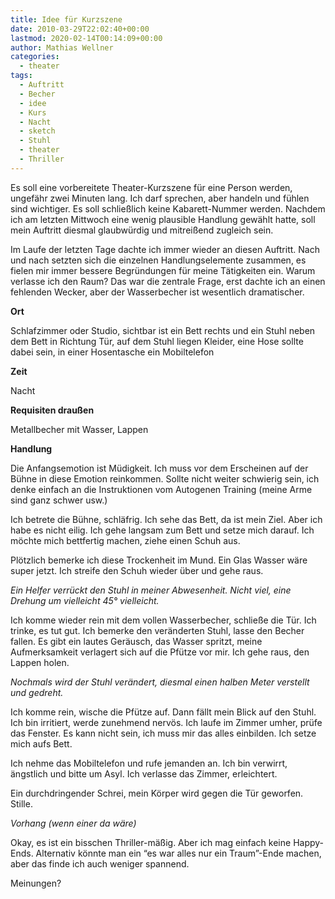 ```yaml
---
title: Idee für Kurzszene
date: 2010-03-29T22:02:40+00:00
lastmod: 2020-02-14T00:14:09+00:00
author: Mathias Wellner
categories:
  - theater
tags:
  - Auftritt
  - Becher
  - idee
  - Kurs
  - Nacht
  - sketch
  - Stuhl
  - theater
  - Thriller
---
```

Es soll eine vorbereitete Theater-Kurzszene für eine Person werden, ungefähr zwei Minuten lang. Ich darf sprechen, aber handeln und fühlen sind wichtiger. Es soll schließlich keine Kabarett-Nummer werden. Nachdem ich am letzten Mittwoch eine wenig plausible Handlung gewählt hatte, soll mein Auftritt diesmal glaubwürdig und mitreißend zugleich sein. 

Im Laufe der letzten Tage dachte ich immer wieder an diesen Auftritt. Nach und nach setzten sich die einzelnen Handlungselemente zusammen, es fielen mir immer bessere Begründungen für meine Tätigkeiten ein. Warum verlasse ich den Raum? Das war die zentrale Frage, erst dachte ich an einen fehlenden Wecker, aber der Wasserbecher ist wesentlich dramatischer. 

**Ort**

Schlafzimmer oder Studio, sichtbar ist ein Bett rechts und ein Stuhl neben dem Bett in Richtung Tür, auf dem Stuhl liegen Kleider, eine Hose sollte dabei sein, in einer Hosentasche ein Mobiltelefon

**Zeit**

Nacht

**Requisiten draußen**

Metallbecher mit Wasser, Lappen

**Handlung**

Die Anfangsemotion ist Müdigkeit. Ich muss vor dem Erscheinen auf der Bühne in diese Emotion reinkommen. Sollte nicht weiter schwierig sein, ich denke einfach an die Instruktionen vom Autogenen Training (meine Arme sind ganz schwer usw.) 

Ich betrete die Bühne, schläfrig. Ich sehe das Bett, da ist mein Ziel. Aber ich habe es nicht eilig. Ich gehe langsam zum Bett und setze mich darauf. Ich möchte mich bettfertig machen, ziehe einen Schuh aus. 

Plötzlich bemerke ich diese Trockenheit im Mund. Ein Glas Wasser wäre super jetzt. Ich streife den Schuh wieder über und gehe raus. 

_Ein Helfer verrückt den Stuhl in meiner Abwesenheit. Nicht viel, eine Drehung um vielleicht 45&deg; vielleicht._

Ich komme wieder rein mit dem vollen Wasserbecher, schließe die Tür. Ich trinke, es tut gut. Ich bemerke den veränderten Stuhl, lasse den Becher fallen. Es gibt ein lautes Geräusch, das Wasser spritzt, meine Aufmerksamkeit verlagert sich auf die Pfütze vor mir. Ich gehe raus, den Lappen holen. 

_Nochmals wird der Stuhl verändert, diesmal einen halben Meter verstellt und gedreht._

Ich komme rein, wische die Pfütze auf. Dann fällt mein Blick auf den Stuhl. Ich bin irritiert, werde zunehmend nervös. Ich laufe im Zimmer umher, prüfe das Fenster. Es kann nicht sein, ich muss mir das alles einbilden. Ich setze mich aufs Bett. 

Ich nehme das Mobiltelefon und rufe jemanden an. Ich bin verwirrt, ängstlich und bitte um Asyl. Ich verlasse das Zimmer, erleichtert. 

Ein durchdringender Schrei, mein Körper wird gegen die Tür geworfen. Stille. 

_Vorhang (wenn einer da wäre)_

Okay, es ist ein bisschen Thriller-mäßig. Aber ich mag einfach keine Happy-Ends. Alternativ könnte man ein &#8220;es war alles nur ein Traum&#8221;-Ende machen, aber das finde ich auch weniger spannend. 

Meinungen?